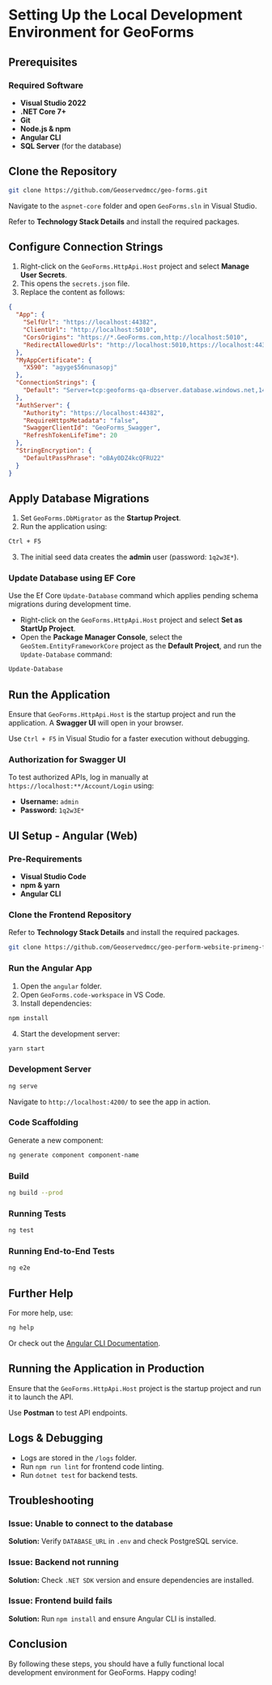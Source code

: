 # Setting Up the Local Development Environment for GeoForms

## Prerequisites

### Required Software
- **Visual Studio 2022**
- **.NET Core 7+**
- **Git**
- **Node.js & npm**
- **Angular CLI**
- **SQL Server** (for the database)

## Clone the Repository

```sh
git clone https://github.com/Geoservedmcc/geo-forms.git
```

Navigate to the `aspnet-core` folder and open `GeoForms.sln` in Visual Studio.

Refer to **Technology Stack Details** and install the required packages.

## Configure Connection Strings

1. Right-click on the `GeoForms.HttpApi.Host` project and select **Manage User Secrets**.
2. This opens the `secrets.json` file.
3. Replace the content as follows:

```json
{
  "App": {
    "SelfUrl": "https://localhost:44382",
    "ClientUrl": "http://localhost:5010",
    "CorsOrigins": "https://*.GeoForms.com,http://localhost:5010",
    "RedirectAllowedUrls": "http://localhost:5010,https://localhost:44358"
  },
  "MyAppCertificate": {
    "X590": "agyge$56nunasopj"
  },
  "ConnectionStrings": {
    "Default": "Server=tcp:geoforms-qa-dbserver.database.windows.net,1433;Initial Catalog=geoforms-qa-db;Persist Security Info=False;User ID=geoforms-qa-user;Password=T4^x9!g&7P@LqZ#oM2wR;MultipleActiveResultSets=False;Encrypt=True;TrustServerCertificate=False;"
  },
  "AuthServer": {
    "Authority": "https://localhost:44382",
    "RequireHttpsMetadata": "false",
    "SwaggerClientId": "GeoForms_Swagger",
    "RefreshTokenLifeTime": 20
  },
  "StringEncryption": {
    "DefaultPassPhrase": "oBAy0DZ4kcQFRU22"
  }
}
```

## Apply Database Migrations

1. Set `GeoForms.DbMigrator` as the **Startup Project**.
2. Run the application using:

```sh
Ctrl + F5
```

3. The initial seed data creates the **admin** user (password: `1q2w3E*`).

### Update Database using EF Core

Use the Ef Core `Update-Database` command which applies pending schema migrations during development time.

- Right-click on the `GeoForms.HttpApi.Host` project and select **Set as StartUp Project**.
- Open the **Package Manager Console**, select the `GeoStem.EntityFrameworkCore` project as the **Default Project**, and run the `Update-Database` command:

```sh
Update-Database
```

## Run the Application

Ensure that `GeoForms.HttpApi.Host` is the startup project and run the application. 
A **Swagger UI** will open in your browser.

Use `Ctrl + F5` in Visual Studio for a faster execution without debugging.

### Authorization for Swagger UI
To test authorized APIs, log in manually at `https://localhost:**/Account/Login` using:
- **Username:** `admin`
- **Password:** `1q2w3E*`

## UI Setup - Angular (Web)

### Pre-Requirements
- **Visual Studio Code**
- **npm & yarn**
- **Angular CLI**

### Clone the Frontend Repository

Refer to **Technology Stack Details** and install the required packages.

```sh
git clone https://github.com/Geoservedmcc/geo-perform-website-primeng-forms.git
```

### Run the Angular App

1. Open the `angular` folder.
2. Open `GeoForms.code-workspace` in VS Code.
3. Install dependencies:

```sh
npm install
```

4. Start the development server:

```sh
yarn start
```

### Development Server

```sh
ng serve
```

Navigate to `http://localhost:4200/` to see the app in action.

### Code Scaffolding
Generate a new component:

```sh
ng generate component component-name
```

### Build

```sh
ng build --prod
```

### Running Tests

```sh
ng test
```

### Running End-to-End Tests

```sh
ng e2e
```

## Further Help
For more help, use:

```sh
ng help
```

Or check out the [Angular CLI Documentation](https://angular.io/cli).

## Running the Application in Production

Ensure that the `GeoForms.HttpApi.Host` project is the startup project and run it to launch the API.

Use **Postman** to test API endpoints.

## Logs & Debugging
- Logs are stored in the `/logs` folder.
- Run `npm run lint` for frontend code linting.
- Run `dotnet test` for backend tests.

## Troubleshooting

### Issue: Unable to connect to the database
**Solution:** Verify `DATABASE_URL` in `.env` and check PostgreSQL service.

### Issue: Backend not running
**Solution:** Check `.NET SDK` version and ensure dependencies are installed.

### Issue: Frontend build fails
**Solution:** Run `npm install` and ensure Angular CLI is installed.

## Conclusion
By following these steps, you should have a fully functional local development environment for GeoForms. Happy coding!
